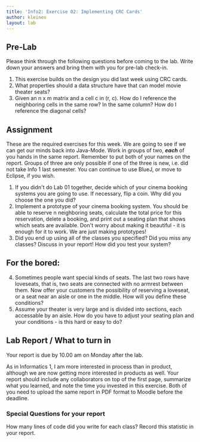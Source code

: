 ```yaml
---
title: 'Info2: Exercise 02: Implementing CRC Cards'
author: kleinen
layout: lab
---
```

## Pre-Lab

Please think through the following questions before coming to the lab. Write down your answers and bring them with you for pre-lab check-in.


1. This exercise builds on the design you did last week using CRC cards.
2. What properties should a data structure have that can model movie theater seats?
3. Given an n x m matrix and a cell c in (r, c). How do I reference the neighboring cells in the same row? In the same column? How do I reference the diagonal cells?


## Assignment
These are the required exercises for this week. We are going to see if we can get our minds back into Java-Mode. Work in groups of two, ***each*** of you hands in the same report. Remember to put both of your names on the report. Groups of three are only possible if one of the three is new, i.e. did not take Info 1 last semester. You can continue to use BlueJ, or move to Eclipse, if you wish.

1. If you didn't do Lab 01 together, decide which of your cinema booking systems you are going to use. If necessary, flip a coin. Why did you choose the one you did?
2. Implement a prototype of your cinema booking system. You should be able to reserve n neighboring seats, calculate the total price for this reservation, delete a booking, and print out a seating plan that shows which seats are available. Don't worry about making it beautiful - it is enough for it to work. We are just making prototypes!
3. Did you end up using all of the classes you specified? Did you miss any classes? Discuss in your report! How did you test your system?

## For the bored:
4. Sometimes people want special kinds of seats. The last two rows have loveseats, that is, two seats are connected with no armrest between them. Now offer your customers the possibility of reserving a loveseat, or a seat near an aisle or one in the middle. How will you define these conditions?
5. Assume your theater is very large and is divided into sections, each accessable by an aisle. How do you have to adjust your seating plan and your conditions - is this hard or easy to do?

## Lab Report / What to turn in

Your report is due by 10.00 am on Monday after the lab.

As in Informatics 1, I am more interested in process than in product,
although we are now getting more interested in products as well.
Your report should include any collaborators on top of the first page,
summarize what you learned,
and note the time you invested in this exercise.
Both of you need to upload the same report in PDF format to Moodle before the
deadline.

### Special Questions for your report
How many lines of code did you write for each class? Record this statistic in your report.
